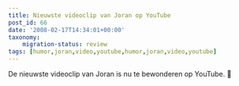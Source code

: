 ```yaml
---
title: Nieuwste videoclip van Joran op YouTube
post_id: 66
date: '2008-02-17T14:34:01+00:00'
taxonomy:
    migration-status: review
tags: [humor,joran,video,youtube,humor,joran,video,youtube]
---
```

De nieuwste videoclip van Joran is nu te bewonderen op YouTube. 🙂

 